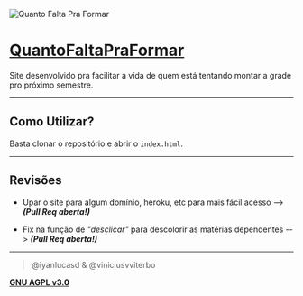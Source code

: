 ![Quanto Falta Pra Formar](https://user-images.githubusercontent.com/24854541/81249664-90f5aa80-8ff5-11ea-813b-414dd16e54c1.png)

# [QuantoFaltaPraFormar](https://viniciusvviterbo.github.io/quanto_falta_pra_formar/)

Site desenvolvido pra facilitar a vida de quem está tentando montar a grade pro próximo semestre.

-----

## Como Utilizar?
Basta clonar o repositório e abrir o `index.html`.

-----
## Revisões
* Upar o site para algum domínio, heroku, etc para mais fácil acesso --> ***(Pull Req aberta!)***

* Fix na função de *"desclicar"* para descolorir as matérias dependentes --> ***(Pull Req aberta!)***

-----

> @iyanlucasd & @viniciusvviterbo

**[GNU AGPL v3.0](https://www.gnu.org/licenses/agpl-3.0.html)**

